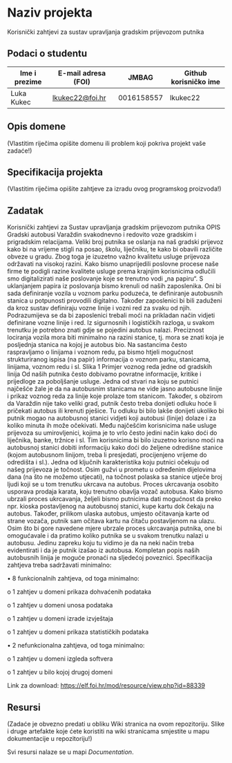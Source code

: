 # Naziv projekta
Korisnički zahtjevi za sustav upravljanja gradskim prijevozom putnika

## Podaci o studentu


Ime i prezime | E-mail adresa (FOI) | JMBAG | Github korisničko ime
------------  | ------------------- | ----- | ---------------------
Luka Kukec | lkukec22@foi.hr | 0016158557 | lkukec22


## Opis domene
(Vlastitim riječima opišite domenu ili problem koji pokriva projekt vaše zadaće!)

## Specifikacija projekta
(Vlastitim riječima opišite zahtjeve za izradu ovog programskog proizvoda!)

## Zadatak
Korisnički zahtjevi
za
Sustav upravljanja gradskim prijevozom putnika
OPIS
Gradski autobusi Varaždin svakodnevno i redovito voze gradskim i prigradskim relacijama. Veliki
broj putnika se oslanja na naš gradski prijevoz kako bi na vrijeme stigli na posao, školu, liječniku,
te kako bi obavili različite obveze u gradu. Zbog toga je izuzetno važno kvalitetu usluge prijevoza
održavati na visokoj razini. Kako bismo unaprijedili poslovne procese naše firme te podigli razine
kvalitete usluge prema krajnjim korisnicima odlučili smo digitalizirati naše poslovanje koje se
trenutno vodi „na papiru“.
S uklanjanjem papira iz poslovanja bismo krenuli od naših zaposlenika. Oni bi sada definiranje
vozila u voznom parku poduzeća, te definiranje autobusnih stanica u potpunosti provodili
digitalno. Također zaposlenici bi bili zaduženi da kroz sustav definiraju vozne linije i vozni red za
svaku od njih. Podrazumijeva se da bi zaposlenici trebali moći na prikladan način vidjeti
definirane vozne linije i red.
Iz sigurnosnih i logističkih razloga, u svakom trenutku je potrebno znati gdje se pojedini autobus
nalazi. Preciznost lociranja vozila mora biti minimalno na razini stanice, tj. mora se znati koja je
posljednja stanica na kojoj je autobus bio.
Na sastancima često raspravljamo o linijama i voznom redu, pa bismo htjeli mogućnost
strukturiranog ispisa (na papir) informacija o voznom parku, stanicama, linijama, voznom redu i
sl.
Slika 1 Primjer voznog reda jedne od gradskih linija
Od naših putnika često dobivamo povratne informacije, kritike i prijedloge za poboljšanje usluge.
Jedna od stvari na koju se putnici najčešće žale je da na autobusnim stanicama ne vide jasno
autobusne linije i prikaz voznog reda za linije koje prolaze tom stanicom. Također, s obzirom da
Varaždin nije tako veliki grad, putnik često treba donijeti odluku hoće li pričekati autobus ili krenuti
pješice. Tu odluku bi bilo lakše donijeti ukoliko bi putnik mogao na autobusnoj stanici vidjeti koji
autobusi (linije) dolaze i za koliko minuta ih može očekivati.
Među najčešćim korisnicima naše usluge prijevoza su umirovljenici, kojima je to vrlo često jedini
način kako doći do liječnika, banke, tržnice i sl. Tim korisnicima bi bilo izuzetno korisno moći na
autobusnoj stanici dobiti informaciju kako doći do željene odredišne stanice (kojom autobusnom
linijom, treba li presjedati, procijenjeno vrijeme do odredišta i sl.).
Jedna od ključnih karakteristika koju putnici očekuju od našeg prijevoza je točnost. Osim gužvi u
prometu u određenim dijelovima dana (na što ne možemo utjecati), na točnost polaska sa stanice
utječe broj ljudi koji se u tom trenutku ukrcava na autobus. Proces ukrcavanja osobito usporava
prodaja karata, koju trenutno obavlja vozač autobusa. Kako bismo ubrzali proces ukrcavanja,
željeli bismo putnicima dati mogućnost da preko npr. kioska postavljenog na autobusnoj stanici,
kupe kartu dok čekaju na autobus. Također, prilikom ulaska autobus, umjesto očitavanja karte od
strane vozača, putnik sam očitava kartu na čitaču postavljenom na ulazu.
Osim što bi gore navedene mjere ubrzale proces ukrcavanja putnika, one bi omogućavale i da
pratimo koliko putnika se u svakom trenutku nalazi u autobusu. Jedinu zapreku koju tu vidimo je
da na neki način treba evidentirati i da je putnik izašao iz autobusa.
Kompletan popis naših autobusnih linija je moguće pronaći na sljedećoj poveznici.
Specifikacija zahtjeva treba sadržavati minimalno:

• 8 funkcionalnih zahtjeva, od toga minimalno:

o 1 zahtjev u domeni prikaza dohvaćenih podataka

o 1 zahtjev u domeni unosa podataka

o 1 zahtjev u domeni izrade izvještaja

o 1 zahtjev u domeni prikaza statističkih podataka

• 2 nefunkcionalna zahtjeva, od toga minimalno:

o 1 zahtjev u domeni izgleda softvera

o 1 zahtjev u bilo kojoj drugoj domeni

Link za download: https://elf.foi.hr/mod/resource/view.php?id=88339

## Resursi
(Zadaće je obvezno predati u obliku Wiki stranica na ovom repozitoriju. Slike i druge artefakte koje ćete koristiti na wiki stranicama smjestite u mapu dokumentacije u repozitoriju!)

Svi resursi nalaze se u mapi _Documentation_.
